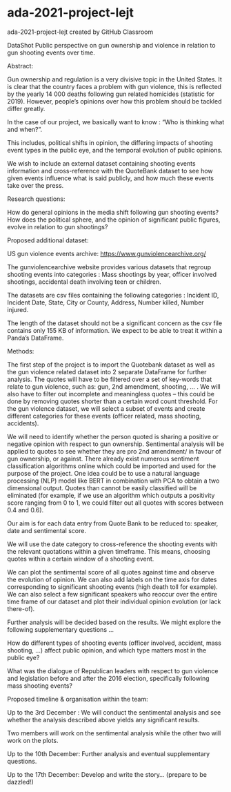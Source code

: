# ada-2021-project-lejt
ada-2021-project-lejt created by GitHub Classroom

DataShot
Public perspective on gun ownership and violence in relation to gun shooting events over time.
 
 
 
Abstract:
 
Gun ownership and regulation is a very divisive topic in the United States. It is clear that the country faces a problem with gun violence, this is reflected by the yearly 14 000 deaths following gun related homicides (statistic for 2019). However, people’s opinions over how this problem should be tackled differ greatly.
 
In the case of our project, we basically want to know :
“Who is thinking what and when?”.
 
This includes, political shifts in opinion, the differing impacts of shooting event types in the public eye, and the temporal evolution of public opinions.
 
We wish to include an external dataset containing shooting events information and cross-reference with the QuoteBank dataset to see how given events influence what is said publicly, and how much these events take over the press.
 













Research questions:
 
How do general opinions in the media shift following gun shooting events?
How does the political sphere, and the opinion of significant public figures, evolve in relation to gun shootings?
 

Proposed additional dataset:
 
US gun violence events archive:
https://www.gunviolencearchive.org/
 
The gunviolencearchive website provides various datasets that regroup shooting events into categories : Mass shootings by year, officer involved shootings, accidental death involving teen or children.
 
The datasets are csv files containing the following categories :
Incident ID, Incident Date, State, City or County, Address, Number killed, Number injured.
 
The length of the dataset should not be a significant concern as the csv file contains only 155 KB of information. We expect to be able to treat it within a Panda’s DataFrame.
 
 
 
 




Methods:
 
The first step of the project is to import the Quotebank dataset as well as the gun violence related dataset into  2 separate DataFrame for further analysis. The quotes will have to be filtered over a set of key-words that relate to gun violence, such as: gun, 2nd amendment, shooting, … .  We will also have to filter out incomplete and meaningless quotes – this could be done by removing quotes shorter than a certain word count threshold. For the gun violence dataset, we will select a subset of events and create different categories for these events (officer related, mass shooting, accidents).
 
We will need to identify whether the person quoted is sharing a positive or negative opinion with respect to gun ownership. Sentimental analysis will be applied to quotes to see whether they are pro 2nd amendment/ in favour of gun ownership, or against. There already exist numerous sentiment classification algorithms online which could be imported and used for the purpose of the project. One idea could be to use a natural language processing (NLP) model like BERT in combination with PCA to obtain a two dimensional output. Quotes than cannot be easily classified will be eliminated (for example, if we use an algorithm which outputs a positivity score ranging from 0 to 1, we could filter out all quotes with scores between 0.4 and 0.6).
 
Our aim is for each data entry from Quote Bank to be reduced to: speaker, date and sentimental score.
 
We will use the date category to cross-reference the shooting events with the relevant quotations within a given timeframe. This means, choosing quotes within a certain window of a shooting event.
 
We can plot the sentimental score of all quotes against time and observe the evolution of opinion. We can also add labels on the time axis for dates corresponding to significant shooting events (high death toll for example).
We can also select a few significant speakers who reoccur over the entire time frame of our dataset and plot their individual opinion evolution (or lack there-of).
 
Further analysis will be decided based on the results. We might explore the following supplementary questions …
 
How do different types of shooting events (officer involved, accident, mass shooting, …) affect public opinion, and which type matters most in the public eye?
 
What was the dialogue of Republican leaders with respect to gun violence and legislation before and after the 2016 election, specifically following mass shooting events?
 
 








Proposed timeline & organisation within the team:
 
Up to the 3rd December :
We will conduct the sentimental analysis and see whether the analysis described above yields any significant results.
 
Two members will work on the sentimental analysis while the other two will work on the plots.
 
Up to the 10th December:
Further analysis and eventual supplementary questions.
 
Up to the 17th December:
Develop and write the story… (prepare to be dazzled!)
